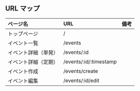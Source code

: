 ## URL マップ

| ページ名             | URL                    | 備考 |
| :------------------- | :--------------------- | :--- |
| トップページ         | /                      |      |
| イベント一覧         | /events                |      |
| イベント詳細（単発） | /events/:id            |      |
| イベント詳細（定期） | /events/:id/:timestamp |      |
| イベント作成         | /events/create         |      |
| イベント編集         | /events/:id/edit       |      |
